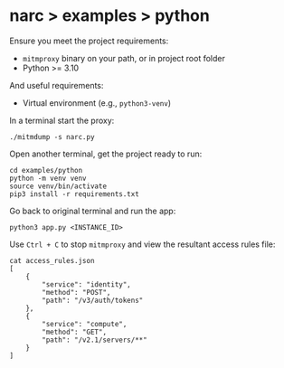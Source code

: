 # narc > examples > python

Ensure you meet the project requirements:

- `mitmproxy` binary on your path, or in project root folder
- Python >= 3.10

And useful requirements:

- Virtual environment (e.g., `python3-venv`)

In a terminal start the proxy:

```
./mitmdump -s narc.py
```

Open another terminal, get the project ready to run:

```
cd examples/python
python -m venv venv
source venv/bin/activate
pip3 install -r requirements.txt
```

Go back to original terminal and run the app:

```
python3 app.py <INSTANCE_ID>
```

Use `Ctrl + C` to stop `mitmproxy` and view the resultant access rules file:

```
cat access_rules.json 
[
    {
        "service": "identity",
        "method": "POST",
        "path": "/v3/auth/tokens"
    },
    {
        "service": "compute",
        "method": "GET",
        "path": "/v2.1/servers/**"
    }
]
```
